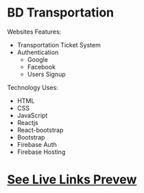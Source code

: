 # BD Transportation

Websites Features:
* Transportation Ticket System
* Authentication
  * Google
  * Facebook
  * Users Signup

Technology Uses:
* HTML
* CSS
* JavaScript
* Reactjs
* React-bootstrap
* Bootstrap
* Firebase Auth
* Firebase Hosting


 # [See Live Links Prevew](https://bd-transportation-81a2d.web.app/)
